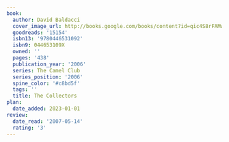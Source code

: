 ```yaml
---
book:
  author: David Baldacci
  cover_image_url: http://books.google.com/books/content?id=qic4S8rFAMwC&printsec=frontcover&img=1&zoom=1&source=gbs_api
  goodreads: '15154'
  isbn13: '9780446531092'
  isbn9: 044653109X
  owned: ''
  pages: '438'
  publication_year: '2006'
  series: The Camel Club
  series_position: '2006'
  spine_color: '#c8bd5f'
  tags: ''
  title: The Collectors
plan:
  date_added: 2023-01-01
review:
  date_read: '2007-05-14'
  rating: '3'
---
```

